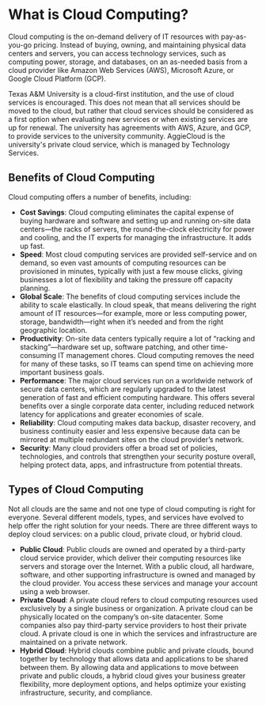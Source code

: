 # What is Cloud Computing?

Cloud computing is the on-demand delivery of IT resources with pay-as-you-go pricing. Instead of buying, owning, and maintaining physical data centers and servers, you can access technology services, such as computing power, storage, and databases, on an as-needed basis from a cloud provider like Amazon Web Services (AWS), Microsoft Azure, or Google Cloud Platform (GCP).

Texas A&M University is a cloud-first institution, and the use of cloud services is encouraged. This does not mean that all services should be moved to the cloud, but rather that cloud services should be considered as a first option when evaluating new services or when existing services are up for renewal. The university has agreements with AWS, Azure, and GCP, to provide services to the university community. AggieCloud is the university's private cloud service, which is managed by Technology Services. 

## Benefits of Cloud Computing

Cloud computing offers a number of benefits, including:

- **Cost Savings**: Cloud computing eliminates the capital expense of buying hardware and software and setting up and running on-site data centers—the racks of servers, the round-the-clock electricity for power and cooling, and the IT experts for managing the infrastructure. It adds up fast.
- **Speed**: Most cloud computing services are provided self-service and on demand, so even vast amounts of computing resources can be provisioned in minutes, typically with just a few mouse clicks, giving businesses a lot of flexibility and taking the pressure off capacity planning.
- **Global Scale**: The benefits of cloud computing services include the ability to scale elastically. In cloud speak, that means delivering the right amount of IT resources—for example, more or less computing power, storage, bandwidth—right when it’s needed and from the right geographic location.
- **Productivity**: On-site data centers typically require a lot of “racking and stacking”—hardware set up, software patching, and other time-consuming IT management chores. Cloud computing removes the need for many of these tasks, so IT teams can spend time on achieving more important business goals.
- **Performance**: The major cloud services run on a worldwide network of secure data centers, which are regularly upgraded to the latest generation of fast and efficient computing hardware. This offers several benefits over a single corporate data center, including reduced network latency for applications and greater economies of scale.
- **Reliability**: Cloud computing makes data backup, disaster recovery, and business continuity easier and less expensive because data can be mirrored at multiple redundant sites on the cloud provider’s network.
- **Security**: Many cloud providers offer a broad set of policies, technologies, and controls that strengthen your security posture overall, helping protect data, apps, and infrastructure from potential threats.

## Types of Cloud Computing

Not all clouds are the same and not one type of cloud computing is right for everyone. Several different models, types, and services have evolved to help offer the right solution for your needs. There are three different ways to deploy cloud services: on a public cloud, private cloud, or hybrid cloud.

- **Public Cloud**: Public clouds are owned and operated by a third-party cloud service provider, which deliver their computing resources like servers and storage over the Internet. With a public cloud, all hardware, software, and other supporting infrastructure is owned and managed by the cloud provider. You access these services and manage your account using a web browser.
- **Private Cloud**: A private cloud refers to cloud computing resources used exclusively by a single business or organization. A private cloud can be physically located on the company’s on-site datacenter. Some companies also pay third-party service providers to host their private cloud. A private cloud is one in which the services and infrastructure are maintained on a private network.
- **Hybrid Cloud**: Hybrid clouds combine public and private clouds, bound together by technology that allows data and applications to be shared between them. By allowing data and applications to move between private and public clouds, a hybrid cloud gives your business greater flexibility, more deployment options, and helps optimize your existing infrastructure, security, and compliance.

